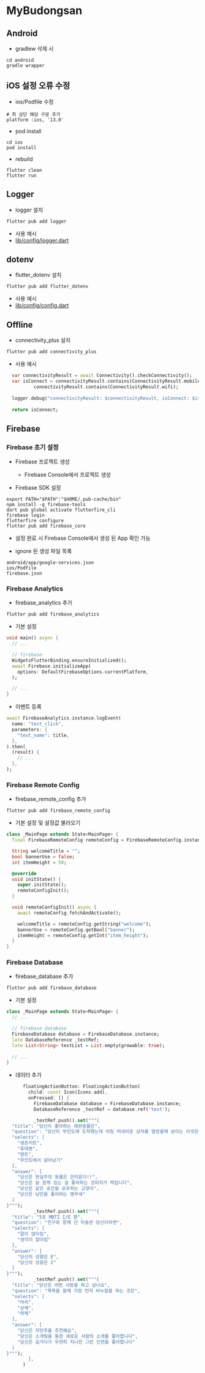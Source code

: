 # MyBudongsan

## Android
- gradlew 삭제 시
```shell
cd android
gradle wrapper
```

## iOS 설정 오류 수정
- ios/Podfile 수정
```shell
# 최 상단 해당 구문 추가
platform :ios, '13.0'
```

- pod install
```shell
cd ios
pod install
```

- rebuild
```shell
flutter clean
flutter run
```

## Logger
- logger 설치
```shell
flutter pub add logger
```

- 사용 예시
- [lib/config/logger.dart](lib/config/logger.dart)


## dotenv
- flutter_dotenv 설치
```shell
flutter pub add flutter_dotenv
```

- 사용 예시
- [lib/config/config.dart](lib/config/config.dart)


## Offline
- connectivity_plus 설치
```shell
flutter pub add connectivity_plus
```

- 사용 예시
```dart
  var connectivityResult = await Connectivity().checkConnectivity();
  var isConnect = connectivityResult.contains(ConnectivityResult.mobile) ||
          connectivityResult.contains(ConnectivityResult.wifi);
  
  logger.debug("connectivityResult: $connectivityResult, isConnect: $isConnect");
  
  return isConnect;
```

## Firebase

### Firebase 초기 설정
- Firebase 프로젝트 생성
    - Firebase Console에서 프로젝트 생성

- Firebase SDK 설정
```sheel
export PATH="$PATH":"$HOME/.pub-cache/bin"
npm install -g firebase-tools
dart pub global activate flutterfire_cli
firebase login
flutterfire configure
flutter pub add firebase_core
```

- 설정 완료 시 Firebase Console에서 생성 된 App 확인 가능

- ignore 된 생성 파일 목록
```shell
android/app/google-services.json
ios/Podfile
firebase.json
```

### Firebase Analytics
- firebase_analytics 추가
```shell
flutter pub add firebase_analytics
````

- 기본 설정
```dart
void main() async {
  // ...

  // firebase
  WidgetsFlutterBinding.ensureInitialized();
  await Firebase.initializeApp(
    options: DefaultFirebaseOptions.currentPlatform,
  );

  // ...
}
```

- 이벤트 등록
```dart
await FirebaseAnalytics.instance.logEvent(
  name: "test_click",
  parameters: {
    "test_name": title,
  },
).then(
  (result) {
    // ...
  },
);
```


### Firebase Remote Config
- firebase_remote_config 추가
```shell
flutter pub add firebase_remote_config
```

- 기본 설정 및 설정값 불러오기
```dart
class _MainPage extends State<MainPage> {
  final FirebaseRemoteConfig remoteConfig = FirebaseRemoteConfig.instance;

  String welcomeTitle = "";
  bool bannerUse = false;
  int itemHeight = 50;

  @override
  void initState() {
    super.initState();
    remoteConfigInit();
  }

  void remoteConfigInit() async {
    await remoteConfig.fetchAndActivate();

    welcomeTitle = remoteConfig.getString("welcome");
    bannerUse = remoteConfig.getBool("banner");
    itemHeight = remoteConfig.getInt("item_height");
  }
}
```


### Firebase Database
- firebase_database 추가
```shell
flutter pub add firebase_database
```

- 기본 설정
```dart
class _MainPage extends State<MainPage> {
  // ...

  // firebase database
  FirebaseDatabase database = FirebaseDatabase.instance;
  late DatabaseReference _testRef;
  late List<String> testList = List.empty(growable: true);
  
  // ...
}
```

- 데이터 추가
```dart
      floatingActionButton: FloatingActionButton(
        child: const Icon(Icons.add),
        onPressed: () {
          FirebaseDatabase database = FirebaseDatabase.instance;
          DatabaseReference _testRef = database.ref('test');

          _testRef.push().set("""{
  "title": "당신이 좋아하는 애완동물은",
  "question": "당신이 무인도에 도착했는데 마침 떠내려온 상자를 열었을때 보이는 이것은",
  "selects": [
    "생존키트",
    "휴대폰",
    "텐트",
    "무인도에서 살아남기"
  ],
  "answer": [
    "당신은 현실주의 동물은 안키운다!!",
    "당신은 늘 함께 있는 걸 좋아하는 강아지가 딱입니다",
    "당신은 같은 공간을 공유하는 고양이",
    "당신은 낭만을 좋아하는 앵무새"
  ]
}""");
          _testRef.push().set("""{
  "title": "5초 MBTI I/E 편",
  "question": "친구와 함께 간 미술관 당신이라면",
  "selects": [
    "말이 많아짐",
    "생각이 많아짐"
  ],
  "answer": [
    "당신의 성향은 E",
    "당신의 성향은 I"
  ]
}""");
          _testRef.push().set("""{
  "title": "당신은 어떤 사랑을 하고 싶나요",
  "question": "목욕을 할때 가장 먼저 비누칠을 하는 곳은",
  "selects": [
    "머리",
    "상체",
    "하체"
  ],
  "answer": [
    "당신은 자만추를 추천해요",
    "당신은 소개팅을 통한 새로운 사람의 소개를 좋아합니다",
    "당신은 길가다가 우연히 지나친 그런 인연을 좋아합니다"
  ]
}""");
        },
      )
```


